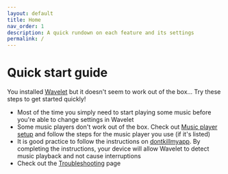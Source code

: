 ```yaml
---
layout: default
title: Home
nav_order: 1
description: A quick rundown on each feature and its settings
permalink: /
---
```


<script>
  switch(document.location.hash) {
    case "#legacy-mode":
    case "#buffer-size":
    case "#enhanced-session-detection":
      window.location.href = window.location.origin + "/Wavelet/Settings" + document.location.hash;
      break;
  }
</script>

# Quick start guide

You installed [Wavelet] but it doesn't seem to work out of the box... Try these steps to get started quickly!

- Most of the time you simply need to start playing some music before you're able to change settings in Wavelet
- Some music players don't work out of the box. Check out [Music player setup] and follow the steps for the music player you use (if it's listed)
- It is good practice to follow the instructions on [dontkillmyapp]. By completing the instructions, your device will allow Wavelet to detect music playback and not cause interruptions
- Check out the [Troubleshooting] page

[Wavelet]: https://play.google.com/store/apps/details?id=com.pittvandewitt.wavelet
[dontkillmyapp]: https://dontkillmyapp.com/
[Music player setup]: /Wavelet/Configuration
[Troubleshooting]: /Wavelet/Troubleshooting